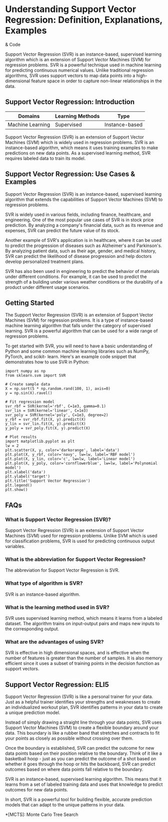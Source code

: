 # Understanding Support Vector Regression: Definition, Explanations, Examples
& Code

Support Vector Regression (SVR) is an instance-based, supervised learning
algorithm which is an extension of Support Vector Machines (SVM) for
regression problems. SVR is a powerful technique used in machine learning for
predicting continuous numerical values. Unlike traditional regression
algorithms, SVR uses support vectors to map data points into a high-
dimensional feature space in order to capture non-linear relationships in the
data.

## Support Vector Regression: Introduction

Domains | Learning Methods | Type  
---|---|---  
Machine Learning | Supervised | Instance-based  
  
Support Vector Regression (SVR) is an extension of Support Vector Machines
(SVM) which is widely used in regression problems. SVR is an instance-based
algorithm, which means it uses training examples to make predictions on new
data points. As a supervised learning method, SVR requires labeled data to
train its model.

## Support Vector Regression: Use Cases & Examples

Support Vector Regression (SVR) is an instance-based, supervised learning
algorithm that extends the capabilities of Support Vector Machines (SVM) to
regression problems.

SVR is widely used in various fields, including finance, healthcare, and
engineering. One of the most popular use cases of SVR is in stock price
prediction. By analyzing a company's financial data, such as its revenue and
expenses, SVR can predict the future value of its stock.

Another example of SVR's application is in healthcare, where it can be used to
predict the progression of diseases such as Alzheimer's and Parkinson's. By
analyzing patient data, such as their age, gender, and medical history, SVR
can predict the likelihood of disease progression and help doctors develop
personalized treatment plans.

SVR has also been used in engineering to predict the behavior of materials
under different conditions. For example, it can be used to predict the
strength of a building under various weather conditions or the durability of a
product under different usage scenarios.

## Getting Started

The Support Vector Regression (SVR) is an extension of Support Vector Machines
(SVM) for regression problems. It is a type of instance-based machine learning
algorithm that falls under the category of supervised learning. SVR is a
powerful algorithm that can be used for a wide range of regression problems.

To get started with SVR, you will need to have a basic understanding of Python
and some common machine learning libraries such as NumPy, PyTorch, and scikit-
learn. Here's an example code snippet that demonstrates how to use SVR in
Python:

    
    
    
    import numpy as np
    from sklearn.svm import SVR
    
    # Create sample data
    X = np.sort(5 * np.random.rand(100, 1), axis=0)
    y = np.sin(X).ravel()
    
    # Fit regression model
    svr_rbf = SVR(kernel='rbf', C=1e3, gamma=0.1)
    svr_lin = SVR(kernel='linear', C=1e3)
    svr_poly = SVR(kernel='poly', C=1e3, degree=2)
    y_rbf = svr_rbf.fit(X, y).predict(X)
    y_lin = svr_lin.fit(X, y).predict(X)
    y_poly = svr_poly.fit(X, y).predict(X)
    
    # Plot results
    import matplotlib.pyplot as plt
    lw = 2
    plt.scatter(X, y, color='darkorange', label='data')
    plt.plot(X, y_rbf, color='navy', lw=lw, label='RBF model')
    plt.plot(X, y_lin, color='c', lw=lw, label='Linear model')
    plt.plot(X, y_poly, color='cornflowerblue', lw=lw, label='Polynomial model')
    plt.xlabel('data')
    plt.ylabel('target')
    plt.title('Support Vector Regression')
    plt.legend()
    plt.show()
    
    

## FAQs

### What is Support Vector Regression (SVR)?

Support Vector Regression (SVR) is an extension of Support Vector Machines
(SVM) used for regression problems. Unlike SVM which is used for
classification problems, SVR is used for predicting continuous output
variables.

### What is the abbreviation for Support Vector Regression?

The abbreviation for Support Vector Regression is SVR.

### What type of algorithm is SVR?

SVR is an instance-based algorithm.

### What is the learning method used in SVR?

SVR uses supervised learning method, which means it learns from a labeled
dataset. The algorithm trains on input-output pairs and maps new inputs to the
corresponding output.

### What are the advantages of using SVR?

SVR is effective in high dimensional spaces, and is effective when the number
of features is greater than the number of samples. It is also memory efficient
since it uses a subset of training points in the decision function as support
vectors.

## Support Vector Regression: ELI5

Support Vector Regression (SVR) is like a personal trainer for your data. Just
as a helpful trainer identifies your strengths and weaknesses to create an
individualized workout plan, SVR identifies patterns in your data to create a
unique prediction model.

Instead of simply drawing a straight line through your data points, SVR uses
Support Vector Machines (SVM) to create a flexible boundary around your data.
This boundary is like a rubber band that stretches and contracts to fit your
points as closely as possible without crossing over them.

Once the boundary is established, SVR can predict the outcome for new data
points based on their position relative to the boundary. Think of it like a
basketball hoop - just as you can predict the outcome of a shot based on
whether it goes through the hoop or hits the backboard, SVR can predict
outcomes based on where data points fall relative to the boundary.

SVR is an instance-based, supervised learning algorithm. This means that it
learns from a set of labeled training data and uses that knowledge to predict
outcomes for new data points.

In short, SVR is a powerful tool for building flexible, accurate prediction
models that can adapt to the unique patterns in your data.

  *[MCTS]: Monte Carlo Tree Search